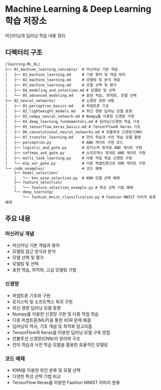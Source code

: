 # Machine Learning & Deep Learning 학습 저장소

머신러닝과 딥러닝 학습 내용 정리

## 디렉터리 구조

```
/learning-ML_DL/
├── 01_machine_learning_concepts/  # 머신러닝 기본 개념
│   ├── 01_machine_learning.md     # 기본 용어 및 개념 정의
│   ├── 02_machine_learning.md     # 모델링 및 분석 개념
│   ├── 03_machine_learning.md     # 모델 선택 및 평가
│   ├── 04_modeling_and_selection.md # 모델링 및 선택
│   └── 05_advanced_modeling.md    # 표현 학습, 최적화, 모델 선택
├── 02_neural_networks/            # 신경망 관련 내용
│   ├── 01_perceptron_basics.md    # 퍼셉트론 기초
│   ├── 02_lightweight_models.md   # 최신 경량 딥러닝 모델 동향
│   ├── 03_numpy_neural_network.md # Numpy를 이용한 신경망 구현
│   ├── 04_deep_learning_fundamentals.md # 딥러닝/신경망 학습 기초
│   ├── 05_tensorflow_keras_basics.md # TensorFlow와 Keras 기초
│   ├── 06_convolutional_neural_networks.md # 컨볼루션 신경망(CNN)
│   ├── 07_transfer_learning.md    # 전이 학습과 사전 학습 모델 활용
│   ├── perceptron.py              # AND 게이트 구현 코드
│   ├── logistic_and_gate.py       # 로지스틱 회귀로 AND 게이트 구현
│   ├── softmax_and_gate.py        # 소프트맥스 회귀로 AND 게이트 구현
│   ├── multi_task_learning.py     # 다중 작업 학습 신경망 구현
│   └── mlp_xor_gate.py            # 다층 퍼셉트론으로 XOR 게이트 구현
└── code_examples/                 # 코드 예제
    ├── model_selection/
    │   └── knn_wine_selection.py  # KNN 모델 선택 예제
    ├── feature_selection/
    │   └── feature_selection_example.py # 특성 선택 기법 예제
    └── deep_learning/
        └── fashion_mnist_classification.py # Fashion MNIST 이미지 분류 예제
```

## 주요 내용

### 머신러닝 개념
- 머신러닝 기본 개념과 용어
- 모델링 접근 방식과 분석
- 모델 선택 및 평가
- 모델링 및 선택
- 표현 학습, 최적화, 고급 모델링 기법

### 신경망
- 퍼셉트론 기초와 구현
- 로지스틱 및 소프트맥스 회귀 구현
- 최신 경량 딥러닝 모델 동향
- Numpy를 이용한 신경망 구현 및 다중 작업 학습
- 다층 퍼셉트론(MLP)을 통한 XOR 문제 해결
- 딥러닝의 역사, 기초 개념 및 최적화 알고리즘
- TensorFlow와 Keras를 이용한 딥러닝 모델 구축 방법
- 컨볼루션 신경망(CNN)의 원리와 구조
- 전이 학습과 사전 학습 모델을 활용한 효율적인 모델링

### 코드 예제
- KNN을 이용한 와인 분류 및 모델 선택
- 다양한 특성 선택 기법 비교
- TensorFlow Keras를 이용한 Fashion MNIST 이미지 분류

